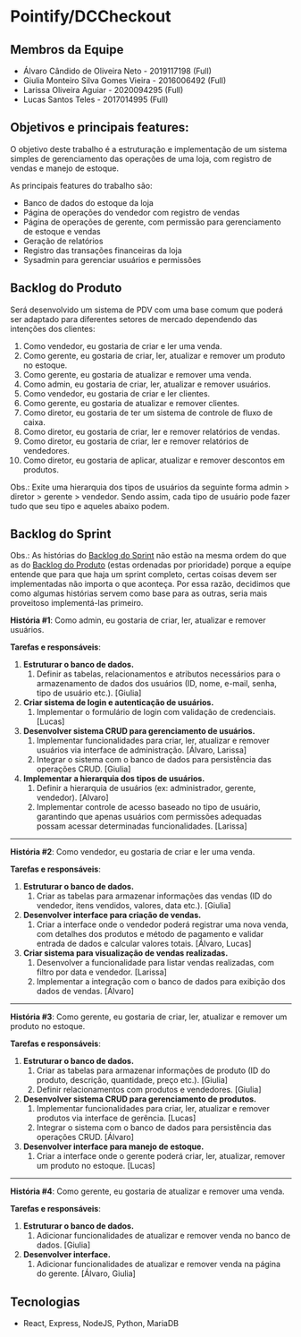 # Pointify/DCCheckout

## Membros da Equipe
- Álvaro Cândido de Oliveira Neto - 2019117198 (Full)
- Giulia Monteiro Silva Gomes Vieira - 2016006492 (Full)
- Larissa Oliveira Aguiar - 2020094295 (Full)
- Lucas Santos Teles - 2017014995 (Full)

## Objetivos e principais features:

O objetivo deste trabalho é a estruturação e implementação de um sistema simples de gerenciamento das operações de uma loja, com registro de vendas e manejo de estoque.

As principais features do trabalho são:
- Banco de dados do estoque da loja
- Página de operações do vendedor com registro de vendas
- Página de operações de gerente, com permissão para gerenciamento de estoque e vendas
- Geração de relatórios
- Registro das transações financeiras da loja
- Sysadmin para gerenciar usuários e permissões
 
## Backlog do Produto
Será desenvolvido um sistema de PDV com uma base comum que poderá ser adaptado para diferentes setores de mercado dependendo das intenções dos clientes:

1. Como vendedor, eu gostaria de criar e ler uma venda.
2. Como gerente, eu gostaria de criar, ler, atualizar e remover um produto no estoque.
3. Como gerente, eu gostaria de atualizar e remover uma venda.
4. Como admin, eu gostaria de criar, ler, atualizar e remover usuários.
5. Como vendedor, eu gostaria de criar e ler clientes.
6. Como gerente, eu gostaria de atualizar e remover clientes.
7. Como diretor, eu gostaria de ter um sistema de controle de fluxo de caixa.
8. Como diretor, eu gostaria de criar, ler e remover relatórios de vendas.
9. Como diretor, eu gostaria de criar, ler e remover relatórios de vendedores.
10. Como diretor, eu gostaria de aplicar, atualizar e remover descontos em produtos.

Obs.: Exite uma hierarquia dos tipos de usuários da seguinte forma admin > diretor > gerente > vendedor. Sendo assim, cada tipo de usuário pode fazer tudo que seu tipo e aqueles abaixo podem.

## Backlog do Sprint

Obs.: As histórias do [Backlog do Sprint](#backlog-do-sprint) não estão na mesma ordem do que as do [Backlog do Produto](#backlog-do-produto) (estas ordenadas por prioridade) porque a equipe entende que para que haja um sprint completo, certas coisas devem ser implementadas não importa o que aconteça. Por essa razão, decidimos que como algumas histórias servem como base para as outras, seria mais proveitoso implementá-las primeiro.

**História #1**: Como admin, eu gostaria de criar, ler, atualizar e remover usuários.

**Tarefas e responsáveis**:
1. **Estruturar o banco de dados.**
    1. Definir as tabelas, relacionamentos e atributos necessários para o armazenamento de dados dos usuários (ID, nome, e-mail, senha, tipo de usuário etc.). [Giulia]
2. **Criar sistema de login e autenticação de usuários.**
    1. Implementar o formulário de login com validação de credenciais. [Lucas]
3. **Desenvolver sistema CRUD para gerenciamento de usuários.**
    1. Implementar funcionalidades para criar, ler, atualizar e remover usuários via interface de administração. [Álvaro, Larissa]
    2. Integrar o sistema com o banco de dados para persistência das operações CRUD. [Giulia]
4. **Implementar a hierarquia dos tipos de usuários.**
    1. Definir a hierarquia de usuários (ex: administrador, gerente, vendedor). [Alvaro]
    2. Implementar controle de acesso baseado no tipo de usuário, garantindo que apenas usuários com permissões adequadas possam acessar determinadas funcionalidades. [Larissa]

---

**História #2**: Como vendedor, eu gostaria de criar e ler uma venda.

**Tarefas e responsáveis**:
1. **Estruturar o banco de dados.**
    1. Criar as tabelas para armazenar informações das vendas (ID do vendedor, itens vendidos, valores, data etc.). [Giulia]
2. **Desenvolver interface para criação de vendas.**
    1. Criar a interface onde o vendedor poderá registrar uma nova venda, com detalhes dos produtos e método de pagamento e validar entrada de dados e calcular valores totais. [Álvaro, Lucas]
3. **Criar sistema para visualização de vendas realizadas.**
    1. Desenvolver a funcionalidade para listar vendas realizadas, com filtro por data e vendedor. [Larissa]
    2. Implementar a integração com o banco de dados para exibição dos dados de vendas. [Álvaro]

---

**História #3**: Como gerente, eu gostaria de criar, ler, atualizar e remover um produto no estoque.

**Tarefas e responsáveis**:
1. **Estruturar o banco de dados.**
    1. Criar as tabelas para armazenar informações de produto (ID do produto, descrição, quantidade, preço etc.). [Giulia]
    2. Definir relacionamentos com produtos e vendedores. [Giulia]
2. **Desenvolver sistema CRUD para gerenciamento de produtos.**
    1. Implementar funcionalidades para criar, ler, atualizar e remover produtos via interface de gerência. [Lucas]
    2. Integrar o sistema com o banco de dados para persistência das operações CRUD. [Álvaro]
3. **Desenvolver interface para manejo de estoque.**
    1. Criar a interface onde o gerente poderá criar, ler,  atualizar,  remover um produto no estoque. [Lucas]

---

**História #4**: Como gerente, eu gostaria de atualizar e remover uma venda.

**Tarefas e responsáveis**:
1. **Estruturar o banco de dados.**
    1. Adicionar funcionalidades de atualizar e remover venda no banco de dados. [Giulia]
2. **Desenvolver interface.**
    1. Adicionar funcionalidades de atualizar e remover venda na página do gerente. [Álvaro, Giulia]

## Tecnologias
- React, Express, NodeJS, Python, MariaDB
